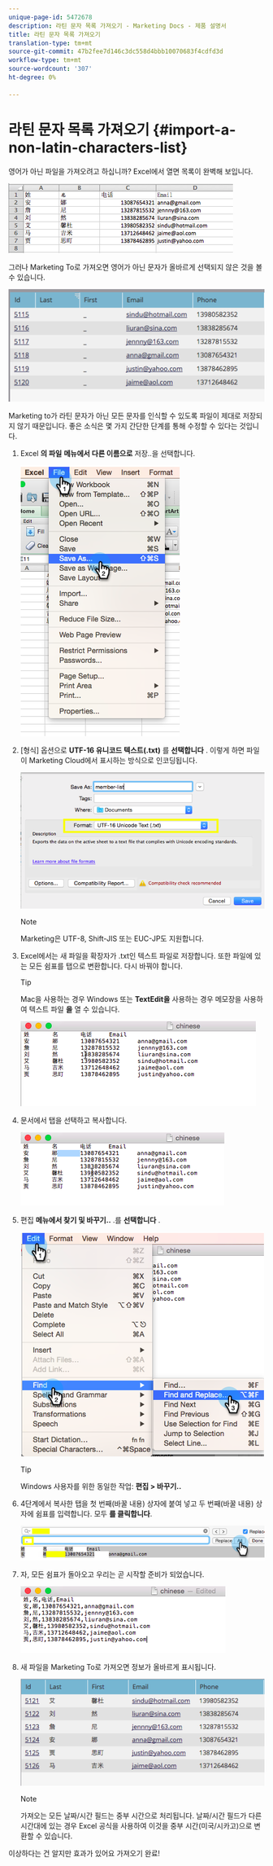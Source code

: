 ```yaml
---
unique-page-id: 5472678
description: 라틴 문자 목록 가져오기 - Marketing Docs - 제품 설명서
title: 라틴 문자 목록 가져오기
translation-type: tm+mt
source-git-commit: 47b2fee7d146c3dc558d4bbb10070683f4cdfd3d
workflow-type: tm+mt
source-wordcount: '307'
ht-degree: 0%

---
```



# 라틴 문자 목록 가져오기 {#import-a-non-latin-characters-list}

영어가 아닌 파일을 가져오려고 하십니까? Excel에서 열면 목록이 완벽해 보입니다.

![](assets/image2015-2-10-9-3a34-3a57.png)

그러나 Marketing To로 가져오면 영어가 아닌 문자가 올바르게 선택되지 않은 것을 볼 수 있습니다.

![](assets/image2015-2-10-9-3a35-3a49.png)

Marketing to가 라틴 문자가 아닌 모든 문자를 인식할 수 있도록 파일이 제대로 저장되지 않기 때문입니다. 좋은 소식은 몇 가지 간단한 단계를 통해 수정할 수 있다는 것입니다.

1. Excel **의 파일** **메뉴에서 다른 이름으로** 저장..을 선택합니다.

   ![](assets/image2015-2-10-9-3a46-3a44.png)

1. [형식] 옵션으로 **UTF-16 유니코드 텍스트(.txt)** 를 **선택합니다** . 이렇게 하면 파일이 Marketing Cloud에서 표시하는 방식으로 인코딩됩니다.

   ![](assets/image2015-2-10-9-3a48-3a7.png)

   >[!NOTE]
   >
   >Marketing은 UTF-8, Shift-JIS 또는 EUC-JP도 지원합니다.

1. Excel에서는 새 파일을 확장자가 .txt인 텍스트 파일로 저장합니다. 또한 파일에 있는 모든 쉼표를 탭으로 변환합니다. 다시 바꿔야 합니다.

   >[!TIP]
   >
   >Mac을 사용하는 경우 Windows 또는 **TextEdit을** 사용하는 경우 메모장을 사용하여 텍스트 파일 **을** 열 수 있습니다.

   ![](assets/image2015-2-10-9-3a51-3a41.png)

1. 문서에서 탭을 선택하고 복사합니다.

   ![](assets/image2015-2-10-9-3a55-3a53.png)

1. 편집 **메뉴에서 찾기 및 바꾸기..** .를 **선택합니다** .

   ![](assets/image2015-2-10-9-3a59-3a8.png)

   >[!TIP]
   >
   >Windows 사용자를 위한 동일한 작업: **편집 > 바꾸기..**

1. 4단계에서 복사한 탭을 첫 번째(바꿀 내용) 상자에 붙여 넣고 두 번째(바꿀 내용) 상자에 쉼표를 입력합니다. 모두 **를 클릭합니다**.

   ![](assets/image2015-2-10-10-3a8-3a53.png)

1. 자, 모든 쉼표가 돌아오고 우리는 곧 시작할 준비가 되었습니다.

   ![](assets/image2015-2-10-10-3a14-3a45.png)

1. 새 파일을 Marketing To로 가져오면 정보가 올바르게 표시됩니다.

   ![](assets/image2015-2-10-10-3a16-3a9.png)

   >[!NOTE]
   >
   >가져오는 모든 날짜/시간 필드는 중부 시간으로 처리됩니다. 날짜/시간 필드가 다른 시간대에 있는 경우 Excel 공식을 사용하여 이것을 중부 시간(미국/시카고)으로 변환할 수 있습니다.

이상하다는 건 알지만 효과가 있어요 가져오기 완료!